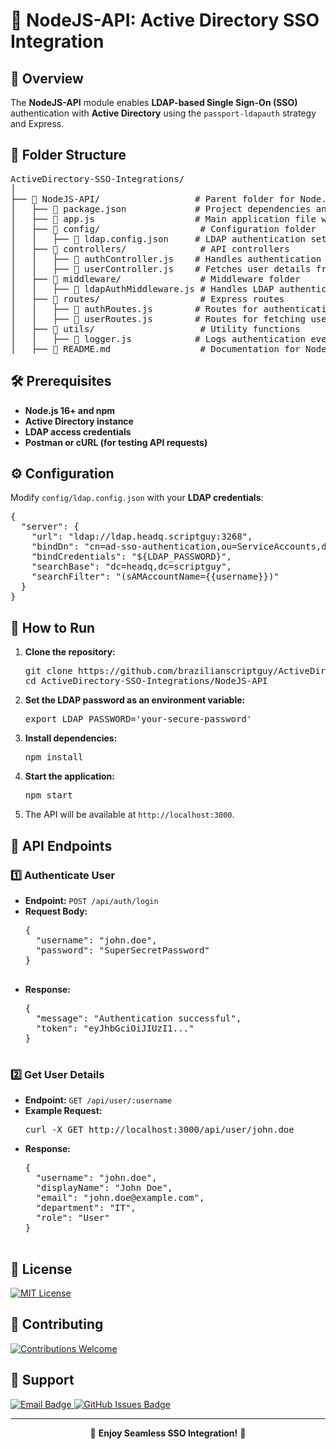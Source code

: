 <h1>🔹 NodeJS-API: Active Directory SSO Integration</h1>

<h2>📌 Overview</h2>
<p>
  The <strong>NodeJS-API</strong> module enables <strong>LDAP-based Single Sign-On (SSO)</strong> authentication with
  <strong>Active Directory</strong> using the <code>passport-ldapauth</code> strategy and Express.
</p>

<h2>📁 Folder Structure</h2>
<pre>
ActiveDirectory-SSO-Integrations/
│
├── 📂 NodeJS-API/                  # Parent folder for Node.js API integration
│   ├── 📜 package.json             # Project dependencies and startup script
│   ├── 📜 app.js                   # Main application file with Express & LDAP configuration
│   ├── 📂 config/                   # Configuration folder
│   │   ├── 📜 ldap.config.json     # LDAP authentication settings
│   ├── 📂 controllers/              # API controllers
│   │   ├── 📜 authController.js    # Handles authentication requests
│   │   ├── 📜 userController.js    # Fetches user details from Active Directory
│   ├── 📂 middleware/               # Middleware folder
│   │   ├── 📜 ldapAuthMiddleware.js # Handles LDAP authentication middleware
│   ├── 📂 routes/                   # Express routes
│   │   ├── 📜 authRoutes.js        # Routes for authentication endpoints
│   │   ├── 📜 userRoutes.js        # Routes for fetching user data
│   ├── 📂 utils/                    # Utility functions
│   │   ├── 📜 logger.js            # Logs authentication events
│   ├── 📖 README.md                 # Documentation for NodeJS-API
</pre>

<h2>🛠️ Prerequisites</h2>
<ul>
  <li><strong>Node.js 16+ and npm</strong></li>
  <li><strong>Active Directory instance</strong></li>
  <li><strong>LDAP access credentials</strong></li>
  <li><strong>Postman or cURL (for testing API requests)</strong></li>
</ul>

<h2>⚙️ Configuration</h2>
<p>Modify <code>config/ldap.config.json</code> with your <strong>LDAP credentials</strong>:</p>

<pre>
{
  "server": {
    "url": "ldap://ldap.headq.scriptguy:3268",
    "bindDn": "cn=ad-sso-authentication,ou=ServiceAccounts,dc=headq,dc=scriptguy",
    "bindCredentials": "${LDAP_PASSWORD}",
    "searchBase": "dc=headq,dc=scriptguy",
    "searchFilter": "(sAMAccountName={{username}})"
  }
}
</pre>

<h2>🚀 How to Run</h2>
<ol>
  <li><strong>Clone the repository:</strong>
    <pre>git clone https://github.com/brazilianscriptguy/ActiveDirectory-SSO-Integrations.git
cd ActiveDirectory-SSO-Integrations/NodeJS-API</pre>
  </li>
  <li><strong>Set the LDAP password as an environment variable:</strong>
    <pre>export LDAP_PASSWORD='your-secure-password'</pre>
  </li>
  <li><strong>Install dependencies:</strong>
    <pre>npm install</pre>
  </li>
  <li><strong>Start the application:</strong>
    <pre>npm start</pre>
  </li>
  <li>The API will be available at <code>http://localhost:3000</code>.</li>
</ol>

<h2>🔄 API Endpoints</h2>

<h3>1️⃣ Authenticate User</h3>
<ul>
  <li><strong>Endpoint:</strong> <code>POST /api/auth/login</code></li>
  <li><strong>Request Body:</strong>
    <pre>
{
  "username": "john.doe",
  "password": "SuperSecretPassword"
}
    </pre>
  </li>
  <li><strong>Response:</strong>
    <pre>
{
  "message": "Authentication successful",
  "token": "eyJhbGciOiJIUzI1..."
}
    </pre>
  </li>
</ul>

<h3>2️⃣ Get User Details</h3>
<ul>
  <li><strong>Endpoint:</strong> <code>GET /api/user/:username</code></li>
  <li><strong>Example Request:</strong>
    <pre>curl -X GET http://localhost:3000/api/user/john.doe</pre>
  </li>
  <li><strong>Response:</strong>
    <pre>
{
  "username": "john.doe",
  "displayName": "John Doe",
  "email": "john.doe@example.com",
  "department": "IT",
  "role": "User"
}
    </pre>
  </li>
</ul>

<h2>📜 License</h2>
<p>
  <a href="../LICENSE" target="_blank">
    <img src="https://img.shields.io/badge/License-MIT-blue.svg?style=for-the-badge" alt="MIT License">
  </a>
</p>

<h2>🤝 Contributing</h2>
<p>
  <a href="../CONTRIBUTING.md" target="_blank">
    <img src="https://img.shields.io/badge/Contributions-Welcome-brightgreen?style=for-the-badge" alt="Contributions Welcome">
  </a>
</p>

<h2>📩 Support</h2>
<p>
  <a href="mailto:luizhamilton.lhr@gmail.com" target="_blank">
    <img src="https://img.shields.io/badge/Email-luizhamilton.lhr@gmail.com-D14836?style=for-the-badge&logo=gmail" alt="Email Badge">
  </a>
  <a href="https://github.com/brazilianscriptguy/ActiveDirectory-SSO-Integrations/issues" target="_blank">
    <img src="https://img.shields.io/badge/GitHub%20Issues-Report%20Here-blue?style=for-the-badge&logo=github" alt="GitHub Issues Badge">
  </a>
</p>

<hr>

<p align="center">🚀 <strong>Enjoy Seamless SSO Integration!</strong> 🎯</p>
